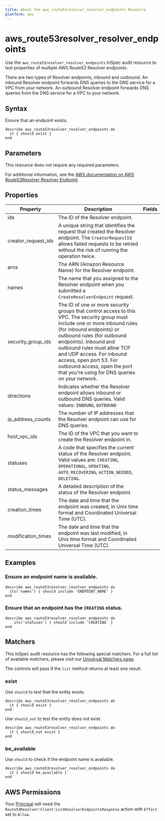 ```yaml
---
title: About the aws_route53resolver_resolver_endpoints Resource
platform: aws
---
```


# aws\_route53resolver\_resolver\_endpoints

Use the `aws_route53resolver_resolver_endpoints` InSpec audit resource to test properties of multiple AWS Route53 Resolver endpoints.

There are two types of Resolver endpoints, inbound and outbound. An inbound Resolver endpoint forwards DNS queries to the DNS service for a VPC from your network. An outbound Resolver endpoint forwards DNS queries from the DNS service for a VPC to your network.

## Syntax

Ensure that an endpoint exists.

    describe aws_route53resolver_resolver_endpoints do
      it { should exist }
    end

## Parameters

This resource does not require any required parameters.

For additional information, see the [AWS documentation on AWS Route53Resolver Resolver Endpoint](https://docs.aws.amazon.com/AWSCloudFormation/latest/UserGuide/aws-resource-route53resolver-resolverendpoint.html).

## Properties

| Property | Description | Fields | 
| --- | --- | --- |
| ids | The ID of the Resolver endpoint. |
| creator_request_ids | A unique string that identifies the request that created the Resolver endpoint. The `CreatorRequestId` allows failed requests to be retried without the risk of running the operation twice. |
| arns | The ARN (Amazon Resource Name) for the Resolver endpoint. |
| names | The name that you assigned to the Resolver endpoint when you submitted a `CreateResolverEndpoint` request. |
| security_group_ids | The ID of one or more security groups that control access to this VPC. The security group must include one or more inbound rules (for inbound endpoints) or outbound rules (for outbound endpoints). Inbound and outbound rules must allow TCP and UDP access. For inbound access, open port 53. For outbound access, open the port that you're using for DNS queries on your network. |
| directions | Indicates whether the Resolver endpoint allows inbound or outbound DNS queries. Valid values: `INBOUND`, `OUTBOUND` |
| ip_address_counts | The number of IP addresses that the Resolver endpoint can use for DNS queries. |
| host_vpc_ids | The ID of the VPC that you want to create the Resolver endpoint in. |
| statuses | A code that specifies the current status of the Resolver endpoint. Valid values are: `CREATING`, `OPERATIONAL`, `UPDATING`, `AUTO_RECOVERING`, `ACTION_NEEDED`, `DELETING`. |
| status_messages | A detailed description of the status of the Resolver endpoint. |
| creation_times | The date and time that the endpoint was created, in Unix time format and Coordinated Universal Time (UTC). |
| modification_times | The date and time that the endpoint was last modified, in Unix time format and Coordinated Universal Time (UTC). |

## Examples

### Ensure an endpoint name is available.

    describe aws_route53resolver_resolver_endpoints do
      its('names') { should include 'ENDPOINT_NAME' }
    end

### Ensure that an endpoint has the `CREATING` status.

    describe aws_route53resolver_resolver_endpoints do
        its('statuses') { should include 'CREATING' }
    end

## Matchers

This InSpec audit resource has the following special matchers. For a full list of available matchers, please visit our [Universal Matchers page](https://www.inspec.io/docs/reference/matchers/).

The controls will pass if the `list` method returns at least one result.

### exist

Use `should` to test that the entity exists.

    describe aws_route53resolver_resolver_endpoints do
      it { should exist }
    end

Use `should_not` to test the entity does not exist.
      
    describe aws_route53resolver_resolver_endpoints do
      it { should_not exist }
    end

### be_available

Use `should` to check if the endpoint name is available.

    describe aws_route53resolver_resolver_endpoints do
      it { should be_available }
    end

## AWS Permissions

Your [Principal](https://docs.aws.amazon.com/IAM/latest/UserGuide/intro-structure.html#intro-structure-principal) will need the `Route53Resolver:Client:ListResolverEndpointsResponse` action with `Effect` set to `Allow`.
